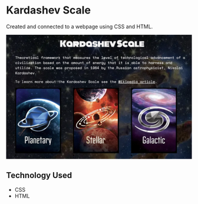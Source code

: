 # Kardashev Scale

Created and connected to a webpage using CSS and HTML.

![screen shot](./src/images/README.png)

## Technology Used
* CSS
* HTML
